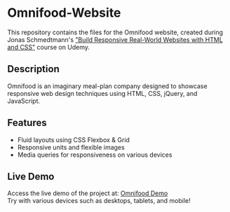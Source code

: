 # Omnifood-Website

This repository contains the files for the Omnifood website, created during Jonas Schmedtmann's ["Build Responsive Real-World Websites with HTML and CSS"](https://www.udemy.com/course/design-and-develop-a-killer-website-with-html5-and-css3/?couponCode=ACCAGE0923) course on Udemy.

## Description

Omnifood is an imaginary meal-plan company designed to showcase responsive web design techniques using HTML, CSS, jQuery, and JavaScript.

## Features

- Fluid layouts using CSS Flexbox & Grid
- Responsive units and flexible images
- Media queries for responsiveness on various devices

## Live Demo

Access the live demo of the project at: [Omnifood Demo](https://etersh.github.io/Omnifood/)\
Try with various devices such as desktops, tablets, and mobile! 
